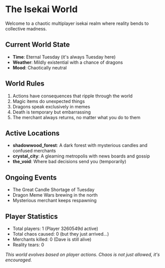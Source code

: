 # The Isekai World

Welcome to a chaotic multiplayer isekai realm where reality bends to collective madness.

## Current World State
- **Time**: Eternal Tuesday (it's always Tuesday here)
- **Weather**: Mildly existential with a chance of dragons
- **Mood**: Chaotically neutral

## World Rules
1. Actions have consequences that ripple through the world
2. Magic items do unexpected things
3. Dragons speak exclusively in memes
4. Death is temporary but embarrassing
5. The merchant always returns, no matter what you do to them

## Active Locations
- **shadowwood_forest**: A dark forest with mysterious candles and confused merchants
- **crystal_city**: A gleaming metropolis with news boards and gossip
- **the_void**: Where bad decisions send you (temporarily)

## Ongoing Events
- The Great Candle Shortage of Tuesday
- Dragon Meme Wars brewing in the north
- Mysterious merchant keeps respawning

## Player Statistics
- Total players: 1 (Player 3260549d active)
- Total chaos caused: 0 (but they just arrived...)
- Merchants killed: 0 (Dave is still alive)
- Reality tears: 0

*This world evolves based on player actions. Chaos is not just allowed, it's encouraged.*